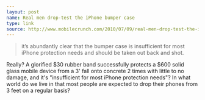 ```yaml
---
layout: post
name: Real men drop-test the iPhone bumper case
type: link
source: http://www.mobilecrunch.com/2010/07/09/real-men-drop-test-the-iphone-bumper-case/
---
```


> it’s abundantly clear that the bumper case is insufficient for most iPhone protection needs and should be taken out back and shot.

Really? A glorified $30 rubber band successfully protects a $600 solid glass mobile device from a 3' fall onto concrete 2 times with little to no damage, and it's "insufficient for most iPhone protection needs"? In what world do we live in that most people are expected to drop their phones from 3 feet on a regular basis?